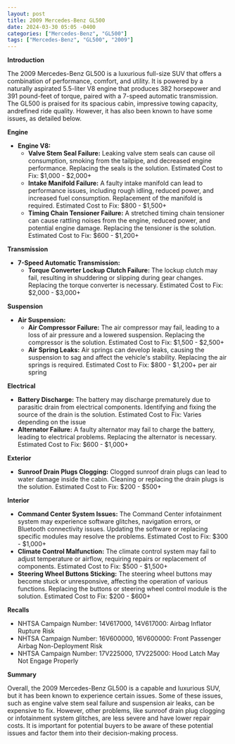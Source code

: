 ```yaml
---
layout: post
title: 2009 Mercedes-Benz GL500
date: 2024-03-30 05:05 -0400
categories: ["Mercedes-Benz", "GL500"]
tags: ["Mercedes-Benz", "GL500", "2009"]
---
```

**Introduction**

The 2009 Mercedes-Benz GL500 is a luxurious full-size SUV that offers a combination of performance, comfort, and utility. It is powered by a naturally aspirated 5.5-liter V8 engine that produces 382 horsepower and 391 pound-feet of torque, paired with a 7-speed automatic transmission. The GL500 is praised for its spacious cabin, impressive towing capacity, andrefined ride quality. However, it has also been known to have some issues, as detailed below.

**Engine**

* **Engine V8:**
    * **Valve Stem Seal Failure:** Leaking valve stem seals can cause oil consumption, smoking from the tailpipe, and decreased engine performance. Replacing the seals is the solution. Estimated Cost to Fix: $1,000 - $2,000+
    * **Intake Manifold Failure:** A faulty intake manifold can lead to performance issues, including rough idling, reduced power, and increased fuel consumption. Replacement of the manifold is required. Estimated Cost to Fix: $800 - $1,500+
    * **Timing Chain Tensioner Failure:** A stretched timing chain tensioner can cause rattling noises from the engine, reduced power, and potential engine damage. Replacing the tensioner is the solution. Estimated Cost to Fix: $600 - $1,200+

**Transmission**

* **7-Speed Automatic Transmission:**
    * **Torque Converter Lockup Clutch Failure:** The lockup clutch may fail, resulting in shuddering or slipping during gear changes. Replacing the torque converter is necessary. Estimated Cost to Fix: $2,000 - $3,000+

**Suspension**

* **Air Suspension:**
    * **Air Compressor Failure:** The air compressor may fail, leading to a loss of air pressure and a lowered suspension. Replacing the compressor is the solution. Estimated Cost to Fix: $1,500 - $2,500+
    * **Air Spring Leaks:** Air springs can develop leaks, causing the suspension to sag and affect the vehicle's stability. Replacing the air springs is required. Estimated Cost to Fix: $800 - $1,200+ per air spring

**Electrical**

* **Battery Discharge:** The battery may discharge prematurely due to parasitic drain from electrical components. Identifying and fixing the source of the drain is the solution. Estimated Cost to Fix: Varies depending on the issue
* **Alternator Failure:** A faulty alternator may fail to charge the battery, leading to electrical problems. Replacing the alternator is necessary. Estimated Cost to Fix: $600 - $1,000+

**Exterior**

* **Sunroof Drain Plugs Clogging:** Clogged sunroof drain plugs can lead to water damage inside the cabin. Cleaning or replacing the drain plugs is the solution. Estimated Cost to Fix: $200 - $500+

**Interior**

* **Command Center System Issues:** The Command Center infotainment system may experience software glitches, navigation errors, or Bluetooth connectivity issues. Updating the software or replacing specific modules may resolve the problems. Estimated Cost to Fix: $300 - $1,000+
* **Climate Control Malfunction:** The climate control system may fail to adjust temperature or airflow, requiring repairs or replacement of components. Estimated Cost to Fix: $500 - $1,500+
* **Steering Wheel Buttons Sticking:** The steering wheel buttons may become stuck or unresponsive, affecting the operation of various functions. Replacing the buttons or steering wheel control module is the solution. Estimated Cost to Fix: $200 - $600+

**Recalls**

* NHTSA Campaign Number: 14V617000, 14V617000: Airbag Inflator Rupture Risk
* NHTSA Campaign Number: 16V600000, 16V600000: Front Passenger Airbag Non-Deployment Risk
* NHTSA Campaign Number: 17V225000, 17V225000: Hood Latch May Not Engage Properly

**Summary**

Overall, the 2009 Mercedes-Benz GL500 is a capable and luxurious SUV, but it has been known to experience certain issues. Some of these issues, such as engine valve stem seal failure and suspension air leaks, can be expensive to fix. However, other problems, like sunroof drain plug clogging or infotainment system glitches, are less severe and have lower repair costs. It is important for potential buyers to be aware of these potential issues and factor them into their decision-making process.

